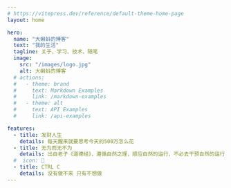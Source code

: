 ```yaml
---
# https://vitepress.dev/reference/default-theme-home-page
layout: home

hero:
  name: "大蝌蚪的博客"
  text: "我的生活"
  tagline: 关于、学习、技术、随笔
  image:
    src: "/images/logo.jpg"
    alt: 大蝌蚪的博客
  # actions:
  #   - theme: brand
  #     text: Markdown Examples
  #     link: /markdown-examples
  #   - theme: alt
  #     text: API Examples
  #     link: /api-examples

features:
  - title: 发财人生
    details: 每天醒来就要思考今天的500万怎么花
  - title: 无为而无不为
    details: 出自老子《道德经》，遵循自然之理，顺应自然的运行，不必去干预自然的运行，不做不必的事
  #  icon: 🎉
  - title: CTRL C
    details: 没有做不来 只有不想做
---
```


<!-- 自定义组件 -->
<script setup>
import home from './components/home.vue';
</script>

<home />
